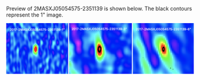 Preview of 2MASXJ05054575-2351139 is shown below. The black contours represent the 1" image. 

![2MASXJ05054575-2351139](2MASXJ05054575-2351139.png "2MASXJ05054575-2351139-2017")
